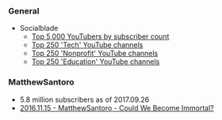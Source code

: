 ### General
- Socialblade
  - [Top 5,000 YouTubers by subscriber count](https://socialblade.com/youtube/top/5000/mostsubscribed)
  - [Top 250 'Tech' YouTube channels](https://socialblade.com/youtube/top/category/tech/mostviewed)
  - [Top 250 'Nonprofit' YouTube channels](https://socialblade.com/youtube/top/category/nonprofit/mostviewed)
  - [Top 250 'Education' YouTube channels](https://socialblade.com/youtube/top/category/education/mostviewed)
  

### MatthewSantoro
- 5.8 million subscribers as of 2017.09.26
- [2016.11.15 - MatthewSantoro - Could We Become Immortal?](https://www.youtube.com/watch?v=_idYbwSoEX0)
